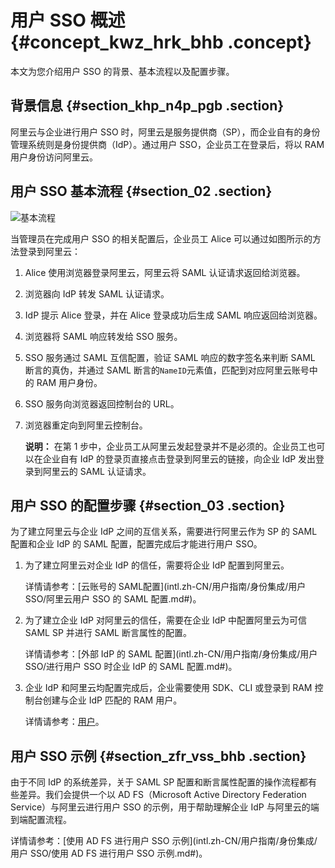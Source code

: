 # 用户 SSO 概述 {#concept_kwz_hrk_bhb .concept}

本文为您介绍用户 SSO 的背景、基本流程以及配置步骤。

## 背景信息 {#section_khp_n4p_pgb .section}

阿里云与企业进行用户 SSO 时，阿里云是服务提供商（SP），而企业自有的身份管理系统则是身份提供商（IdP）。通过用户 SSO，企业员工在登录后，将以 RAM 用户身份访问阿里云。

## 用户 SSO 基本流程 {#section_02 .section}

![](images/40784_zh-CN.png "基本流程")

当管理员在完成用户 SSO 的相关配置后，企业员工 Alice 可以通过如图所示的方法登录到阿里云：

1.  Alice 使用浏览器登录阿里云，阿里云将 SAML 认证请求返回给浏览器。
2.  浏览器向 IdP 转发 SAML 认证请求。
3.  IdP 提示 Alice 登录，并在 Alice 登录成功后生成 SAML 响应返回给浏览器。
4.  浏览器将 SAML 响应转发给 SSO 服务。
5.  SSO 服务通过 SAML 互信配置，验证 SAML 响应的数字签名来判断 SAML 断言的真伪，并通过 SAML 断言的`NameID`元素值，匹配到对应阿里云账号中的 RAM 用户身份。
6.  SSO 服务向浏览器返回控制台的 URL。
7.  浏览器重定向到阿里云控制台。

    **说明：** 在第 1 步中，企业员工从阿里云发起登录并不是必须的。企业员工也可以在企业自有 IdP 的登录页直接点击登录到阿里云的链接，向企业 IdP 发出登录到阿里云的 SAML 认证请求。


## 用户 SSO 的配置步骤 {#section_03 .section}

为了建立阿里云与企业 IdP 之间的互信关系，需要进行阿里云作为 SP 的 SAML 配置和企业 IdP 的 SAML 配置，配置完成后才能进行用户 SSO。

1.  为了建立阿里云对企业 IdP 的信任，需要将企业 IdP 配置到阿里云。

    详情请参考：[云账号的 SAML配置](intl.zh-CN/用户指南/身份集成/用户 SSO/阿里云用户 SSO 的 SAML 配置.md#)。

2.  为了建立企业 IdP 对阿里云的信任，需要在企业 IdP 中配置阿里云为可信 SAML SP 并进行 SAML 断言属性的配置。

    详情请参考：[外部 IdP 的 SAML 配置](intl.zh-CN/用户指南/身份集成/用户 SSO/进行用户 SSO 时企业 IdP 的 SAML 配置.md#)。

3.  企业 IdP 和阿里云均配置完成后，企业需要使用 SDK、CLI 或登录到 RAM 控制台创建与企业 IdP 匹配的 RAM 用户。

    详情请参考：[用户](intl.zh-CN/用户指南/身份管理/用户管理/用户.md#)。


## 用户 SSO 示例 {#section_zfr_vss_bhb .section}

由于不同 IdP 的系统差异，关于 SAML SP 配置和断言属性配置的操作流程都有些差异。我们会提供一个以 AD FS（Microsoft Active Directory Federation Service）与阿里云进行用户 SSO 的示例，用于帮助理解企业 IdP 与阿里云的端到端配置流程。

详情请参考：[使用 AD FS 进行用户 SSO 示例](intl.zh-CN/用户指南/身份集成/用户 SSO/使用 AD FS 进行用户 SSO 示例.md#)。

